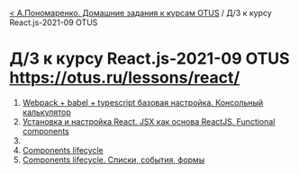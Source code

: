 [< А.Пономаренко. Домашние задания к курсам OTUS](../README.md) / Д/З к курсу React.js-2021-09 OTUS
# Д/З к курсу React.js-2021-09 OTUS https://otus.ru/lessons/react/

1. [Webpack + babel + typescript базовая настройка. Консольный калькулятор](react-2021-09-hw01/README.md)
2. [Установка и настройка React. JSX как основа ReactJS. Functional components](react-2021-09-hw02/README.md)
3. 
4. [Components lifecycle](react-2021-09-hw04/README.md)
5. [Components lifecycle. Списки, события, формы](react-2021-09-hw05/README.md)
